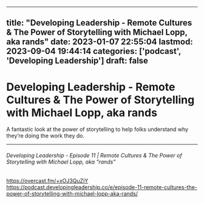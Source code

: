 
---
title: "Developing Leadership - Remote Cultures & The Power of Storytelling with Michael Lopp, aka rands"
date: 2023-01-07 22:55:04
lastmod: 2023-09-04 19:44:14
categories: ['podcast', 'Developing Leadership']
draft: false
---


# Developing Leadership - Remote Cultures & The Power of Storytelling with Michael Lopp, aka rands

A fantastic look at the power of storytelling to help folks understand why they’re doing the work they do.

- - -
###### Developing Leadership - Episode 11 | Remote Cultures & The Power of Storytelling with Michael Lopp, aka ”rands”

https://overcast.fm/+xOJ3QuZiY  
https://podcast.developingleadership.co/e/episode-11-remote-cultures-the-power-of-storytelling-with-michael-lopp-aka-rands/

<!-- #public #podcast #Developing Leadership# -->

<!-- {BearID:EEC63B48-D0BC-4E11-A035-A2D91DD11881-28016-00002D980398CA26} -->
